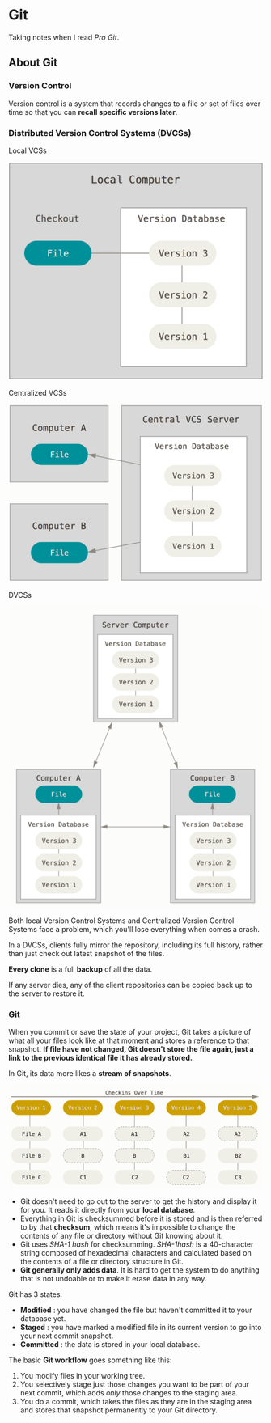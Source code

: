 # Git

Taking notes when I read *Pro Git*.

##  About Git

### Version Control

Version control is a system that records changes to a file or set of files over time so that you can **recall specific versions later**. 

### Distributed Version Control Systems (DVCSs)

Local VCSs

![image-20220721114910660](.\png\LocalVCSs)

Centralized VCSs

![image-20220721115016689](.\png\CVCSs)

DVCSs

![image-20220721115156790](.\png\DVCSs)

Both local Version Control Systems and Centralized Version Control Systems face a problem, which you'll lose everything when comes a crash.

In a DVCSs, clients fully mirror the repository, including its full history, rather than just check out latest snapshot of the files.

**Every clone** is a full **backup** of all the data.

If any server dies, any of the client repositories can be copied back up to the server to restore it.

### Git

When you commit or save the state of your project, Git takes a picture of what all your files look like at that moment and stores a reference to that snapshot. **If file have not changed, Git doesn't store the file again, just a link to the previous identical file it has already stored.**

In Git, its data more likes a **stream of snapshots**.

![image-20220721160129122](.\png\GitData)

- Git doesn't need to go out to the server to get the history and display it for you. It reads it directly from your **local database**.
- Everything in Git is checksummed before it is stored and is then referred to by that **checksum**, which means it's impossible to change the contents of any file or directory without Git knowing about it.
- Git uses *SHA-1 hash* for checksumming. *SHA-1hash* is a 40-character string composed of hexadecimal characters and calculated based on the contents of a file or directory structure in Git. 
- **Git generally only adds data**. It is hard to get the system to do anything that is not undoable or to make it erase data in any way.

Git has 3 states:

- **Modified** : you  have changed the file but haven't committed it to your database yet.
- **Staged** : you have marked a modified file in its current version to go into your next commit snapshot.
- **Committed** : the data is stored in your local database.

The basic **Git workflow** goes something like this:

1. You modify files in your working tree.
2. You selectively stage just those changes you want to be part of your next commit, which adds *only* those changes to the staging area.
3. You do a commit, which takes the files as they are in the staging area and stores that snapshot permanently to your Git directory.
